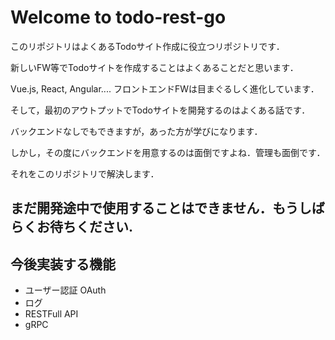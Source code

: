 # Welcome to todo-rest-go

このリポジトリはよくあるTodoサイト作成に役立つリポジトリです．

新しいFW等でTodoサイトを作成することはよくあることだと思います．

Vue.js, React, Angular.... フロントエンドFWは目まぐるしく進化しています．


そして，最初のアウトプットでTodoサイトを開発するのはよくある話です．

バックエンドなしでもできますが，あった方が学びになります．

しかし，その度にバックエンドを用意するのは面倒ですよね．管理も面倒です．

それをこのリポジトリで解決します．

## まだ開発途中で使用することはできません．もうしばらくお待ちください.

## 今後実装する機能
- ユーザー認証 OAuth
- ログ
- RESTFull API
- gRPC


